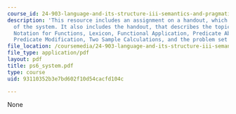```yaml
---
course_id: 24-903-language-and-its-structure-iii-semantics-and-pragmatics-spring-2005
description: 'This resource includes an assignment on a handout, which gives an overview
  of the system. It also includes the handout, that describes the topics: Tha Lambda
  Notation for Functions, Lexicon, Functional Application, Predicate Abstraction,
  Predicate Modification, Two Sample Calculations, and the problem set 6.'
file_location: /coursemedia/24-903-language-and-its-structure-iii-semantics-and-pragmatics-spring-2005/93110352b3e7bd602f10d54cacfd104c_ps6_system.pdf
file_type: application/pdf
layout: pdf
title: ps6_system.pdf
type: course
uid: 93110352b3e7bd602f10d54cacfd104c

---
```

None